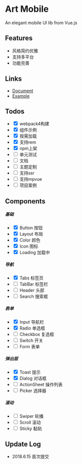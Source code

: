 # Art Mobile
An elegant mobile UI lib from Vue.js

## Features
- 风格简约优雅
- 支持多平台
- 功能完善

## Links
- [Document](https://jeely919.github.io/art-mobile/doc)
- [Example](https://jeely919.github.io/art-mobile/example)

## Todos
- <input type="checkbox" checked /> webpack4构建
- <input type="checkbox" checked /> 组件示例
- <input type="checkbox" checked /> 按需加载
- <input type="checkbox" checked /> 支持rem
- <input type="checkbox" checked /> npm上架
- <input type="checkbox" /> 单元测试
- <input type="checkbox" /> 文档
- <input type="checkbox" /> 主题定制
- <input type="checkbox" /> 支持ssr
- <input type="checkbox" /> 支持mpvue
- <input type="checkbox" /> 项目案例

## Components
##### 基础
- <input type="checkbox" checked /> Button 按钮
- <input type="checkbox" checked /> Layout 布局
- <input type="checkbox" checked /> Color 颜色
- <input type="checkbox" checked /> Icon 图标
- <input type="checkbox" checked /> Loading 加载中

##### 导航
- <input type="checkbox" checked /> Tabs 标签页
- <input type="checkbox" /> TabBar 标签栏
- <input type="checkbox" /> Header 头部
- <input type="checkbox" /> Search 搜索框

##### 表单
- <input type="checkbox" checked /> Input 导航栏
- <input type="checkbox" checked /> Radio 单选框
- <input type="checkbox" /> Checkbox 复选框
- <input type="checkbox" /> Switch 开关
- <input type="checkbox" /> Form 表单

##### 弹出层
- <input type="checkbox" checked /> Toast 提示
- <input type="checkbox" checked /> Dialog 对话框
- <input type="checkbox" /> ActionSheet 操作列表
- <input type="checkbox" /> Picker 选择器

##### 滚动
- <input type="checkbox" /> Swiper 轮播
- <input type="checkbox" /> Scroll 滚动
- <input type="checkbox" /> Sticky 黏贴

## Update Log
- 2018.6.15 首次提交
